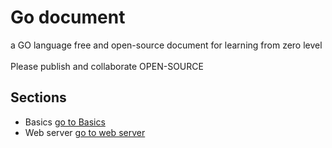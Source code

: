 # Go document

a GO language free and open-source document for learning from zero level
<br >
</br>
Please publish and collaborate OPEN-SOURCE


## Sections

- Basics [go to Basics](https://github.com/ErfiDev/go-document/tree/master/Basics)
- Web server [go to web server](https://github.com/ErfiDev/go-document/tree/master/web-server)